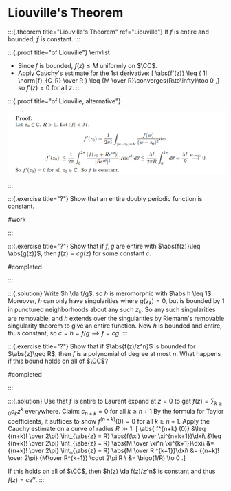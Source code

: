 # Liouville's Theorem

:::{.theorem title="Liouville's Theorem" ref="Liouville"}
If $f$ is entire and bounded, $f$ is constant.
:::

:::{.proof title="of Liouville"}
\envlist

- Since $f$ is bounded, $f(z) \leq M$ uniformly on $\CC$.
- Apply Cauchy's estimate for the 1st derivative:
\[
\abs{f'(z)} \leq { 1! \norm{f}_{C_R} \over R } \leq {M \over R}\converges{R\to\infty}\too 0
,\]
  so $f'(z) = 0$ for all $z$.
:::

:::{.proof title="of Liouville, alternative"}

![](figures/2021-12-14_16-51-04.png)

:::

:::{.exercise title="?"}
Show that an entire doubly periodic function is constant.

#work 

:::

:::{.exercise title="?"}
Show that if $f, g$ are entire with $\abs{f(z)}\leq \abs{g(z)}$, then $f(z) = cg(z)$ for some constant $c$.

#completed

:::

:::{.solution}
Write $h \da f/g$, so $h$ is meromorphic with $\abs h \leq 1$.
Moreover, $h$ can only have singularities where $g (z_k) = 0$, but is bounded by 1 in punctured neighborhoods about any such $z_k$.
So any such singularities are removable, and $h$ extends over the singularities by Riemann's removable singularity theorem to give an entire function.
Now $h$ is bounded and entire, thus constant, so $c = h = f/g \implies f=cg$.
:::

:::{.exercise title="?"}
Show that if $\abs{f(z)/z^n}$ is bounded for $\abs{z}\geq R$, then $f$ is a polynomial of degree at most $n$.
What happens if this bound holds on all of $\CC$?

#completed

:::

:::{.solution}
Use that $f$ is entire to Laurent expand at $z=0$ to get $f(z) = \sum_{k\geq 0}c_k z^k$ everywhere.
Claim: $c_{n+k} = 0$ for all $k\geq n+1$
By the formula for Taylor coefficients, it suffices to show $f^{(n+k)}(0) = 0$ for all $k\geq n+1$.
Apply the Cauchy estimate on a curve of radius $R\gg 1$:
\[
\abs{ f^{n+k} (0)} 
&\leq {(n+k)! \over 2\pi} \int_{\abs{z} = R} \abs{f(\xi) \over \xi^{n+k+1}}\dxi\\
&\leq {(n+k)! \over 2\pi} \int_{\abs{z} = R} \abs{M \over \xi^n \xi^{k+1}}\dxi\\
&= {(n+k)! \over 2\pi} \int_{\abs{z} = R} \abs{M \over R ^{k+1}}\dxi\\
&= {(n+k)! \over 2\pi} {M\over R^{k+1}} \cdot 2\pi R \\
&= \bigo(1/R) \to 0
.\]

If this holds on all of $\CC$, then $h(z) \da f(z)/z^n$ is constant and thus $f(z) = cz^n$.
:::

